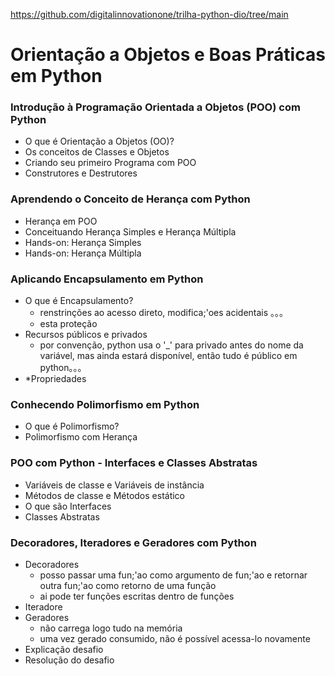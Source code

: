 <https://github.com/digitalinnovationone/trilha-python-dio/tree/main>

# Orientação a Objetos e Boas Práticas em Python

### Introdução à Programação Orientada a Objetos (POO) com Python
* O que é Orientação a Objetos (OO)?
* Os conceitos de Classes e Objetos
* Criando seu primeiro Programa com POO
* Construtores e Destrutores



### Aprendendo o Conceito de Herança com Python
* Herança em POO
* Conceituando Herança Simples e Herança Múltipla
* Hands-on: Herança Simples
* Hands-on: Herança Múltipla



### Aplicando Encapsulamento em Python
* O que é Encapsulamento?
    * renstrinções ao acesso direto, modifica;'oes acidentais 。。。
    * esta proteção
* Recursos públicos e privados
    * por convenção, python usa o '_' para privado antes do nome da variável, mas ainda estará disponível, então tudo é público em python。。。 
* *Propriedades



### Conhecendo Polimorfismo em Python
* O que é Polimorfismo? 
* Polimorfismo com Herança



### POO com Python - Interfaces e Classes Abstratas
* Variáveis de classe e Variáveis de instância
* Métodos de classe e Métodos estático
* O que são Interfaces
* Classes Abstratas



### Decoradores, Iteradores e Geradores com Python
* Decoradores
    * posso passar uma fun;'ao como argumento de fun;'ao e retornar outra fun;'ao como retorno de uma função
    * ai pode ter funções escritas dentro de funções
* Iteradore
* Geradores
    * não carrega logo tudo na memória
    * uma vez gerado consumido, não é possível acessa-lo novamente
* Explicação desafio
* Resolução do desafio